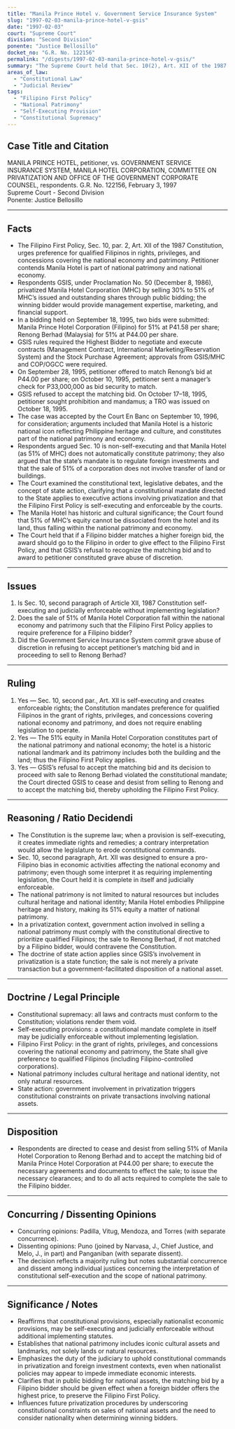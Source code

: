 ```yaml
---
title: "Manila Prince Hotel v. Government Service Insurance System"
slug: "1997-02-03-manila-prince-hotel-v-gsis"
date: "1997-02-03"
court: "Supreme Court"
division: "Second Division"
ponente: "Justice Bellosillo"
docket_no: "G.R. No. 122156"
permalink: "/digests/1997-02-03-manila-prince-hotel-v-gsis/"
summary: "The Supreme Court held that Sec. 10(2), Art. XII of the 1987 Constitution is self-executing and requires preference for qualified Filipinos in deals involving national economy and patrimony; where Manila Hotel 51% is involved, a Filipino bidder who matches a foreign bid must be given priority."
areas_of_law:
  - "Constitutional Law"
  - "Judicial Review"
tags:
  - "Filipino First Policy"
  - "National Patrimony"
  - "Self-Executing Provision"
  - "Constitutional Supremacy"
---
```


## Case Title and Citation
MANILA PRINCE HOTEL, petitioner, vs. GOVERNMENT SERVICE INSURANCE SYSTEM, MANILA HOTEL CORPORATION, COMMITTEE ON PRIVATIZATION AND OFFICE OF THE GOVERNMENT CORPORATE COUNSEL, respondents.
G.R. No. 122156, February 3, 1997  
Supreme Court - Second Division  
Ponente: Justice Bellosillo

---

## Facts
- The Filipino First Policy, Sec. 10, par. 2, Art. XII of the 1987 Constitution, urges preference for qualified Filipinos in rights, privileges, and concessions covering the national economy and patrimony. Petitioner contends Manila Hotel is part of national patrimony and national economy.
- Respondents GSIS, under Proclamation No. 50 (December 8, 1986), privatized Manila Hotel Corporation (MHC) by selling 30% to 51% of MHC’s issued and outstanding shares through public bidding; the winning bidder would provide management expertise, marketing, and financial support.
- In a bidding held on September 18, 1995, two bids were submitted: Manila Prince Hotel Corporation (Filipino) for 51% at P41.58 per share; Renong Berhad (Malaysia) for 51% at P44.00 per share. 
- GSIS rules required the Highest Bidder to negotiate and execute contracts (Management Contract, International Marketing/Reservation System) and the Stock Purchase Agreement; approvals from GSIS/MHC and COP/OGCC were required.
- On September 28, 1995, petitioner offered to match Renong’s bid at P44.00 per share; on October 10, 1995, petitioner sent a manager’s check for P33,000,000 as bid security to match.
- GSIS refused to accept the matching bid. On October 17–18, 1995, petitioner sought prohibition and mandamus; a TRO was issued on October 18, 1995.
- The case was accepted by the Court En Banc on September 10, 1996, for consideration; arguments included that Manila Hotel is a historic national icon reflecting Philippine heritage and culture, and constitutes part of the national patrimony and economy.
- Respondents argued Sec. 10 is non-self-executing and that Manila Hotel (as 51% of MHC) does not automatically constitute patrimony; they also argued that the state’s mandate is to regulate foreign investments and that the sale of 51% of a corporation does not involve transfer of land or buildings.
- The Court examined the constitutional text, legislative debates, and the concept of state action, clarifying that a constitutional mandate directed to the State applies to executive actions involving privatization and that the Filipino First Policy is self-executing and enforceable by the courts.
- The Manila Hotel has historic and cultural significance; the Court found that 51% of MHC’s equity cannot be dissociated from the hotel and its land, thus falling within the national patrimony and economy.
- The Court held that if a Filipino bidder matches a higher foreign bid, the award should go to the Filipino in order to give effect to the Filipino First Policy, and that GSIS’s refusal to recognize the matching bid and to award to petitioner constituted grave abuse of discretion.

---

## Issues
1. Is Sec. 10, second paragraph of Article XII, 1987 Constitution self-executing and judicially enforceable without implementing legislation?
2. Does the sale of 51% of Manila Hotel Corporation fall within the national economy and patrimony such that the Filipino First Policy applies to require preference for a Filipino bidder?
3. Did the Government Service Insurance System commit grave abuse of discretion in refusing to accept petitioner’s matching bid and in proceeding to sell to Renong Berhad?

---

## Ruling
1. Yes — Sec. 10, second par., Art. XII is self-executing and creates enforceable rights; the Constitution mandates preference for qualified Filipinos in the grant of rights, privileges, and concessions covering national economy and patrimony, and does not require enabling legislation to operate.
2. Yes — The 51% equity in Manila Hotel Corporation constitutes part of the national patrimony and national economy; the hotel is a historic national landmark and its patrimony includes both the building and the land; thus the Filipino First Policy applies.
3. Yes — GSIS’s refusal to accept the matching bid and its decision to proceed with sale to Renong Berhad violated the constitutional mandate; the Court directed GSIS to cease and desist from selling to Renong and to accept the matching bid, thereby upholding the Filipino First Policy.

---

## Reasoning / Ratio Decidendi
- The Constitution is the supreme law; when a provision is self-executing, it creates immediate rights and remedies; a contrary interpretation would allow the legislature to erode constitutional commands.
- Sec. 10, second paragraph, Art. XII was designed to ensure a pro-Filipino bias in economic activities affecting the national economy and patrimony; even though some interpret it as requiring implementing legislation, the Court held it is complete in itself and judicially enforceable.
- The national patrimony is not limited to natural resources but includes cultural heritage and national identity; Manila Hotel embodies Philippine heritage and history, making its 51% equity a matter of national patrimony.
- In a privatization context, government action involved in selling a national patrimony must comply with the constitutional directive to prioritize qualified Filipinos; the sale to Renong Berhad, if not matched by a Filipino bidder, would contravene the Constitution.
- The doctrine of state action applies since GSIS’s involvement in privatization is a state function; the sale is not merely a private transaction but a government-facilitated disposition of a national asset.

---

## Doctrine / Legal Principle
- Constitutional supremacy: all laws and contracts must conform to the Constitution; violations render them void.
- Self-executing provisions: a constitutional mandate complete in itself may be judicially enforceable without implementing legislation.
- Filipino First Policy: in the grant of rights, privileges, and concessions covering the national economy and patrimony, the State shall give preference to qualified Filipinos (including Filipino-controlled corporations).
- National patrimony includes cultural heritage and national identity, not only natural resources.
- State action: government involvement in privatization triggers constitutional constraints on private transactions involving national assets.

---

## Disposition
- Respondents are directed to cease and desist from selling 51% of Manila Hotel Corporation to Renong Berhad and to accept the matching bid of Manila Prince Hotel Corporation at P44.00 per share; to execute the necessary agreements and documents to effect the sale; to issue the necessary clearances; and to do all acts required to complete the sale to the Filipino bidder.

---

## Concurring / Dissenting Opinions
- Concurring opinions: Padilla, Vitug, Mendoza, and Torres (with separate concurrence).
- Dissenting opinions: Puno (joined by Narvasa, J., Chief Justice, and Melo, J., in part) and Panganiban (with separate dissent).
- The decision reflects a majority ruling but notes substantial concurrence and dissent among individual justices concerning the interpretation of constitutional self-execution and the scope of national patrimony.

---

## Significance / Notes
- Reaffirms that constitutional provisions, especially nationalist economic provisions, may be self-executing and judicially enforceable without additional implementing statutes.
- Establishes that national patrimony includes iconic cultural assets and landmarks, not solely lands or natural resources.
- Emphasizes the duty of the judiciary to uphold constitutional commands in privatization and foreign investment contexts, even when nationalist policies may appear to impede immediate economic interests.
- Clarifies that in public bidding for national assets, the matching bid by a Filipino bidder should be given effect when a foreign bidder offers the highest price, to preserve the Filipino First Policy.
- Influences future privatization procedures by underscoring constitutional constraints on sales of national assets and the need to consider nationality when determining winning bidders.